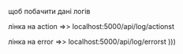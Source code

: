 
щоб побачити дані логів   

лінка на action =>> localhost:5000/api/log/actionst 

лінка на error =>>  localhost:5000/api/log/errorst   )))

